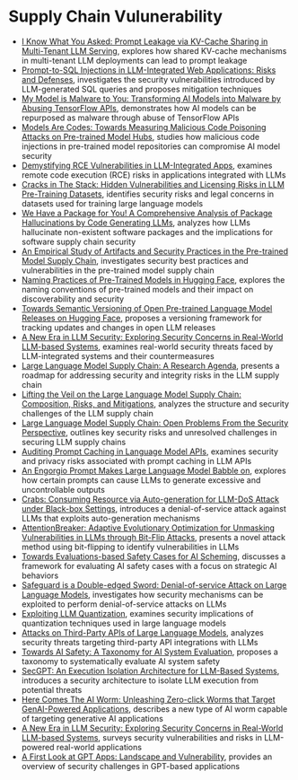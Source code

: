 # Supply Chain Vulunerability

- [I Know What You Asked: Prompt Leakage via KV-Cache Sharing in Multi-Tenant LLM Serving](https://arxiv.org/abs/2409.20002v2), explores how shared KV-cache mechanisms in multi-tenant LLM deployments can lead to prompt leakage
- [Prompt-to-SQL Injections in LLM-Integrated Web Applications: Risks and Defenses](https://syssec.dpss.inesc-id.pt/papers/pedro_icse25.pdf), investigates the security vulnerabilities introduced by LLM-generated SQL queries and proposes mitigation techniques
- [My Model is Malware to You: Transforming AI Models into Malware by Abusing TensorFlow APIs](https://github.com/ZJU-SEC/TensorAbuse), demonstrates how AI models can be repurposed as malware through abuse of TensorFlow APIs
- [Models Are Codes: Towards Measuring Malicious Code Poisoning Attacks on Pre-trained Model Hubs](https://arxiv.org/pdf/2409.09368), studies how malicious code injections in pre-trained model repositories can compromise AI model security
- [Demystifying RCE Vulnerabilities in LLM-Integrated Apps](https://arxiv.org/pdf/2309.02926), examines remote code execution (RCE) risks in applications integrated with LLMs 
- [Cracks in The Stack: Hidden Vulnerabilities and Licensing Risks in LLM Pre-Training Datasets](https://arxiv.org/pdf/2501.02628), identifies security risks and legal concerns in datasets used for training large language models
- [We Have a Package for You! A Comprehensive Analysis of Package Hallucinations by Code Generating LLMs](https://arxiv.org/pdf/2406.10279), analyzes how LLMs hallucinate non-existent software packages and the implications for software supply chain security
- [An Empirical Study of Artifacts and Security Practices in the Pre-trained Model Supply Chain](https://wenxin-jiang.github.io/files/publications/JiangSynovicSethiIndarapuHyattSchorlemmerThiruvathukalDavis-PTMSupplyChain-SCORED22.pdf), investigates security best practices and vulnerabilities in the pre-trained model supply chain
- [Naming Practices of Pre-Trained Models in Hugging Face](https://arxiv.org/pdf/2310.01642), explores the naming conventions of pre-trained models and their impact on discoverability and security
- [Towards Semantic Versioning of Open Pre-trained Language Model Releases on Hugging Face](https://arxiv.org/pdf/2409.10472), proposes a versioning framework for tracking updates and changes in open LLM releases
- [A New Era in LLM Security: Exploring Security Concerns in Real-World LLM-based Systems](https://arxiv.org/pdf/2402.18649), examines real-world security threats faced by LLM-integrated systems and their countermeasures
- [Large Language Model Supply Chain: A Research Agenda](https://arxiv.org/pdf/2404.12736), presents a roadmap for addressing security and integrity risks in the LLM supply chain
- [Lifting the Veil on the Large Language Model Supply Chain: Composition, Risks, and Mitigations](https://arxiv.org/pdf/2410.21218), analyzes the structure and security challenges of the LLM supply chain
- [Large Language Model Supply Chain: Open Problems From the Security Perspective](https://arxiv.org/pdf/2411.01604), outlines key security risks and unresolved challenges in securing LLM supply chains
- [Auditing Prompt Caching in Language Model APIs](https://arxiv.org/abs/2502.07776), examines security and privacy risks associated with prompt caching in LLM APIs
- [An Engorgio Prompt Makes Large Language Model Babble on](https://arxiv.org/abs/2412.19394), explores how certain prompts can cause LLMs to generate excessive and uncontrollable outputs
- [Crabs: Consuming Resource via Auto-generation for LLM-DoS Attack under Black-box Settings](https://arxiv.org/abs/2412.13879), introduces a denial-of-service attack against LLMs that exploits auto-generation mechanisms
- [AttentionBreaker: Adaptive Evolutionary Optimization for Unmasking Vulnerabilities in LLMs through Bit-Flip Attacks](https://arxiv.org/abs/2411.13757), presents a novel attack method using bit-flipping to identify vulnerabilities in LLMs
- [Towards Evaluations-based Safety Cases for AI Scheming](https://arxiv.org/abs/2411.03336), discusses a framework for evaluating AI safety cases with a focus on strategic AI behaviors
- [Safeguard is a Double-edged Sword: Denial-of-service Attack on Large Language Models](https://arxiv.org/abs/2410.02916), investigates how security mechanisms can be exploited to perform denial-of-service attacks on LLMs
- [Exploiting LLM Quantization](https://arxiv.org/abs/2405.18137), examines security implications of quantization techniques used in large language models
- [Attacks on Third-Party APIs of Large Language Models](https://arxiv.org/abs/2404.16891), analyzes security threats targeting third-party API integrations with LLMs
- [Towards AI Safety: A Taxonomy for AI System Evaluation](https://arxiv.org/html/2404.05388v1), proposes a taxonomy to systematically evaluate AI system safety
- [SecGPT: An Execution Isolation Architecture for LLM-Based Systems](https://arxiv.org/abs/2403.04960), introduces a security architecture to isolate LLM execution from potential threats
- [Here Comes The AI Worm: Unleashing Zero-click Worms that Target GenAI-Powered Applications](https://arxiv.org/abs/2403.02817), describes a new type of AI worm capable of targeting generative AI applications
- [A New Era in LLM Security: Exploring Security Concerns in Real-World LLM-based Systems](https://arxiv.org/abs/2402.18649), surveys security vulnerabilities and risks in LLM-powered real-world applications
- [A First Look at GPT Apps: Landscape and Vulnerability](https://arxiv.org/abs/2402.15105), provides an overview of security challenges in GPT-based applications
